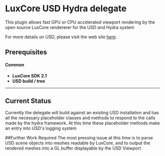 LuxCore USD Hydra delegate
===========================

This plugin allows fast GPU or CPU accelerated viewport rendering by the open source LuxCore rendererer for the USD and Hydra system

For more details on USD, please visit the web site [here](http://openusd.org).

Prerequisites
-----------------------------

#### Common
* **LuxCore SDK 2.1**
* **USD build / tree**



----
## Current Status
Currently the delegate will build against an existing USD installation and has all the necessary placeholder classes and methods to respond to the calls made by the hydra framework.  At this time these placeholder methods make an entry into USD's logging system

##Further Work Required
The most pressing issue at this time is to parse USD scene objects into meshes readable by LuxCore, and to output the rendered meshes into a GL buffer displayable by the USD Viewport
